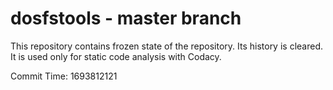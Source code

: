 # dosfstools - master branch

This repository contains frozen state of the repository.
Its history is cleared. It is used only for static code
analysis with Codacy.

Commit Time: 1693812121